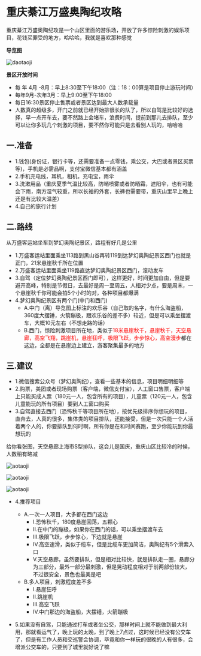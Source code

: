 # 重庆綦江万盛奥陶纪攻略

重庆綦江万盛奥陶纪攻是一个山区里面的游乐场，开放了许多惊险刺激的娱乐项目，花钱买罪受的地方，哈哈哈，我就是喜欢那种感觉

**导览图**

![daotaoji](/life/travelling/aotaoji1.jpg)

**景区开放时间**
- 每 年 4月 -8月：早上8:30至下午18:00（注：18：00算是项目停止游玩时间）
- 每年9月-次年3月：早上9:00至下午18:00
- 每日16:30景区停止售票或者景区达到最大人数承载量
- 人数真的超级多，开门之前就已经开始排很长的队了，所以自驾是比较好的选择，早一点开车去，要不然路上会堵车，浪费时间，提前到那儿去排队，至少可以让你多玩几个刺激的项目，要不然你可能只是去看别人玩的，哈哈哈

## 一.准备
- 1.钱包(身份证，银行卡等，还需要准备一点零钱，乘公交，大巴或者景区买票等)，手机是必需品啊，支付宝微信基本都有涵盖
- 2.手机充电线，耳机，相机，充电宝，雨伞
- 3.洗漱用品（重庆夏季气温比较高，防嗮喷雾或者防晒霜，遮阳伞，也有可能会下雨，南方湿气较重，所以长袖的外套，长裤也需要带，重庆山里早上晚上还是有比较大温差）
- 4.自己的旅行计划

## 二.路线
从万盛客运站坐车到梦幻奥陶纪景区，路程有好几是公里
- 1.万盛客运站里面乘坐113路到黑山谷再转119到达梦幻奥陶纪景区西门也就是正门，21米悬崖秋千所在位置
- 2.万盛客运站里面乘坐119路直达梦幻奥陶纪景区西门，滚动发车
- 3.自驾（定位梦幻奥陶纪景区西门即可），这样更好，时间更加自由，但是要避开高峰，特别是节假日，去最好是周一至周五，人相对少点，要是周末，一个悬崖秋千你可能会拍5个小时的对，各种项目都爆满
- 4.梦幻奥陶纪景区有两个门(中门和西门)
    - A.中门（离）导览图上标注的欢乐谷（自己取的名字，有什么海盗船，360度大摆锤，火箭蹦极，跟欢乐谷的差不多）较近，但是可以乘坐摆渡车，大概10元左右（不想走路的话）
    - B.西门，惊险刺激项目所在地，类似于<font color=red>18米悬崖秋千，悬崖秋千，天空悬廊，高空飞翔，跳崖机，悬崖狂呼，极限飞跃，步步惊心，高空漫步</font>都在这边，全都是在悬崖边上建立，游客聚集最多的地方

## 三.建议
- 1.微信搜索公众号（梦幻奥陶纪），查看一些基本的信息，项目明细明细等
- 2.购票，美团或者现场购票（客户端，微信支付宝），人工窗口售票，客户端上只能买成人票（180元一人，包含所有的项目），儿童票（120元一人，包含儿童能玩的所有项目）要到人工窗口购买
- 3.自驾直接去西门（恐怖秋千等项目所在地），按优先级排序你想玩的项目，直奔去，人真的很多，集体类的项目排队，还能接受，但是一次只能一个人活着两个人的，你要排队到何时啊，所有你是在和时间赛跑，至少你能玩到你最想玩的

给你看张图，天空悬廊上海市S型排队，这会儿是国庆，重庆山区比较冷的时候，人数稍有略减

![aotaoji](/life/travelling/aotaoji2.jpg)

![aotaoji](/life/travelling/aotaoji3.jpg)

![aotaoji](/life/travelling/aotaoji4.jpg)

- 4.推荐项目
    - A.一次一人项目，大多都在西门这边
        - I.恐怖秋千，180度悬崖回荡，五颗心
        - II.在中门的蹦极，如果你在西门的话，可以乘坐摆渡车去
        - III.极限飞跃，步步惊心，下边就是悬崖
        - IV.高空速滑，类似于缆车，但是比缆车更加简洁，奥陶纪有5个滑索入口
        - V.天空悬廊，虽然要排队，但是相对比较快，就是排队走一圈，悬廊分为三部分，最外一部分最刺激，但是晃动程度相对于前两部份较大，不过很安全，景色也最美是吧
    - B.多人项目，刺激程度差不多
        - I.悬崖狂呼
        - II.跳崖机
        - III.高空飞跃
        - IV.中门那边的海盗船，大摆锤，火箭蹦极

- 5.如果没有自驾，只能通过打车或者坐公交，那样时间上就不能做到最大利用，那就看运气了，晚上玩的太晚，到了晚上7点过，这时候已经没有公交车了，但是有工作人员和交巡警会协调，毕竟和你一样玩的很晚的人有很多，会增派公交车的，只要到了城里就好说了嘛
